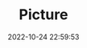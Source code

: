 ---
weight: 1
images:
- /images/edited/152.jpeg
title: Picture
date: 2022-10-24 22:59:53
tags: [luminar neo,work,person]
---
